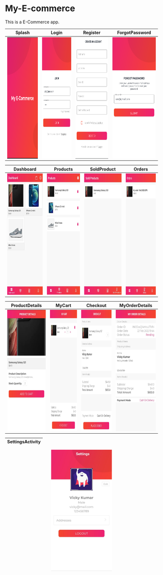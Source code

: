 # My-E-commerce
This is a E-Commerce app.

 Splash	|	Login	|	Register	|	ForgotPassword	
:----:|:----:|:----:|:----:
 <img width="200" height="400" src="./activities/SplashActivity.png"> |  <img width="200" height="400" src="./activities/LoginActivity.png"> |  <img width="200" height="400" src="./activities/RegisterActivity.png"> |  <img width="200" height="400" src="./activities/ForgotPasswordActivity.png"> 

 Dashboard	|	Products	|	SoldProduct	|	Orders	
:----:|:----:|:----:|:----:
 <img width="200" height="400" src="./activities/DashboardFragment.png"> |  <img width="200" height="400" src="./activities/ProductsFragment.png"> |  <img width="200" height="400" src="./activities/SoldProductFragment.png"> |  <img width="200" height="400" src="./activities/OrdersFragment.png"> 

 ProductDetails	|	MyCart	|	Checkout	|	MyOrderDetails	
:----:|:----:|:----:|:----:
 <img width="200" height="400" src="./activities/ProductDetails.png"> |  <img width="200" height="400" src="./activities/MyCartActivity.png"> |  <img width="200" height="400" src="./activities/CheckoutActivity.png"> |  <img width="200" height="400" src="./activities/MyOrderDetailsActivity.png">

 <div align="center">

 SettingsActivity |
 :-------:|
 <img width="200" height="400" src="./activities/SettingsActivity.png">
</div>

